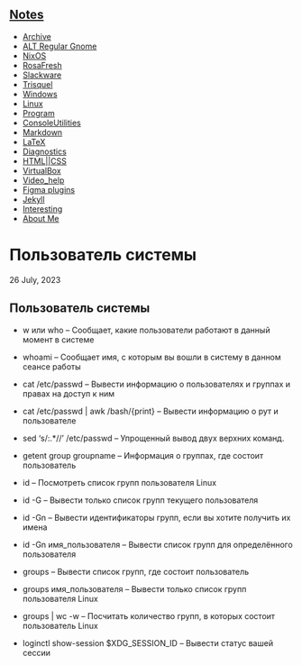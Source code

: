 ## [Notes](https://evgenbl.github.io/)

- [Archive](https://evgenbl.github.io/archive.html)
- [ALT Regular Gnome](https://evgenbl.github.io/alt.html)
- [NixOS](https://evgenbl.github.io/nixos)
- [RosaFresh](https://evgenbl.github.io/rosafresh.html)
- [Slackware](https://evgenbl.github.io/slackware.html)
- [Trisquel](https://evgenbl.github.io/trisquel.html)
- [Windows](https://evgenbl.github.io/windows.html)
- [Linux](https://evgenbl.github.io/linux.html)
- [Program](https://evgenbl.github.io/program.html)
- [ConsoleUtilities](https://evgenbl.github.io/console.html)
- [Markdown](https://evgenbl.github.io/markdown.html)
- [LaTeX](https://evgenbl.github.io/latex.html)
- [Diagnostics](https://evgenbl.github.io/diagnostics.html)
- [HTML||CSS](https://evgenbl.github.io/html.html)
- [VirtualBox](https://evgenbl.github.io/virtualbox)
- [Video_help](https://evgenbl.github.io/Video_help.html)
- [Figma plugins](https://evgenbl.github.io/figma.html)
- [Jekyll](https://evgenbl.github.io/jekyll.html)
- [Interesting](https://evgenbl.github.io/interesting.html)
- [About Me](https://evgenbl.github.io/about_me.html)

# Пользователь системы

26 July, 2023

  

## Пользователь системы

- w или who – Сообщает, какие пользователи работают в данный момент в системе
    
- whoami – Сообщает имя, с которым вы вошли в систему в данном сеансе работы
    
- cat /etc/passwd – Вывести информацию о пользователях и группах и правах на доступ к ним
    
- cat /etc/passwd | awk /bash/{print} – Вывести информацию о рут и пользователе
    
- sed ‘s/:.\*//’ /etc/passwd – Упрощенный вывод двух верхних команд.
    
- getent group groupname – Информация о группах, где состоит пользователь
    
- id – Посмотреть список групп пользователя Linux
    
- id -G – Вывести только список групп текущего пользователя
    
- id -Gn – Вывести идентификаторы групп, если вы хотите получить их имена
    
- id -Gn имя_пользователя – Вывести список групп для определённого пользователя
    
- groups – Вывести список групп, где состоит пользователь
    
- groups имя_пользователя – Вывести только список групп пользователя Linux
    
- groups | wc -w – Посчитать количество групп, в которых состоит пользователь Linux
    
- loginctl show-session $XDG_SESSION_ID – Вывести статус вашей сессии